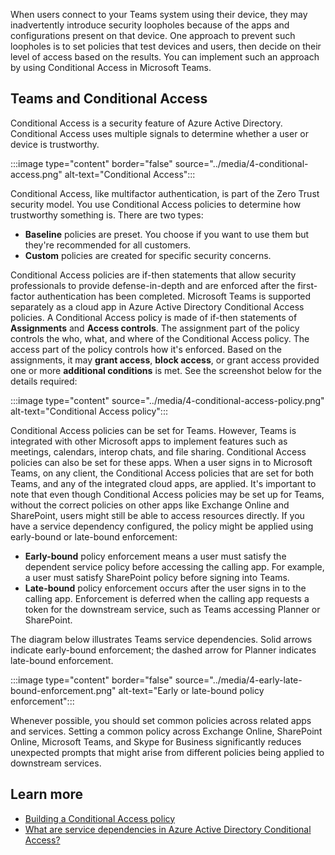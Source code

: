 When users connect to your Teams system using their device, they may inadvertently introduce security loopholes because of the apps and configurations present on that device. One approach to prevent such loopholes is to set policies that test devices and users, then decide on their level of access based on the results. You can implement such an approach by using Conditional Access in Microsoft Teams.

## Teams and Conditional Access

Conditional Access is a security feature of Azure Active Directory. Conditional Access uses multiple signals to determine whether a user or device is trustworthy.

:::image type="content" border="false" source="../media/4-conditional-access.png" alt-text="Conditional Access":::

Conditional Access, like multifactor authentication, is part of the Zero Trust security model. You use Conditional Access policies to determine how trustworthy something is. There are two types:

- **Baseline** policies are preset. You choose if you want to use them but they're recommended for all customers.
- **Custom** policies are created for specific security concerns.

Conditional Access policies are if-then statements that allow security professionals to provide defense-in-depth and are enforced after the first-factor authentication has been completed. Microsoft Teams is supported separately as a cloud app in Azure Active Directory Conditional Access policies.
A Conditional Access policy is made of if-then statements of **Assignments** and **Access controls**. The assignment part of the policy controls the who, what, and where of the Conditional Access policy. The access part of the policy controls how it's enforced. Based on the assignments, it may **grant access**, **block access**, or grant access provided one or more **additional conditions** is met. See the screenshot below for the details required:

:::image type="content" source="../media/4-conditional-access-policy.png" alt-text="Conditional Access policy":::

Conditional Access policies can be set for Teams. However, Teams is integrated with other Microsoft apps to implement features such as meetings, calendars, interop chats, and file sharing. Conditional Access policies can also be set for these apps. When a user signs in to Microsoft Teams, on any client, the Conditional Access policies that are set for both Teams, and any of the integrated cloud apps, are applied. It's important to note that even though Conditional Access policies may be set up for Teams, without the correct policies on other apps like Exchange Online and SharePoint, users might still be able to access resources directly.
If you have a service dependency configured, the policy might be applied using early-bound or late-bound enforcement:

- **Early-bound** policy enforcement means a user must satisfy the dependent service policy before accessing the calling app. For example, a user must satisfy SharePoint policy before signing into Teams.
- **Late-bound** policy enforcement occurs after the user signs in to the calling app. Enforcement is deferred when the calling app requests a token for the downstream service, such as Teams accessing Planner or SharePoint.

The diagram below illustrates Teams service dependencies. Solid arrows indicate early-bound enforcement; the dashed arrow for Planner indicates late-bound enforcement.

:::image type="content" border="false" source="../media/4-early-late-bound-enforcement.png" alt-text="Early or late-bound policy enforcement":::

Whenever possible, you should set common policies across related apps and services. Setting a common policy across Exchange Online, SharePoint Online, Microsoft Teams, and Skype for Business significantly reduces unexpected prompts that might arise from different policies being applied to downstream services.

## Learn more

- [Building a Conditional Access policy](/azure/active-directory/conditional-access/concept-conditional-access-policies)
- [What are service dependencies in Azure Active Directory Conditional Access?](/azure/active-directory/conditional-access/service-dependencies)

